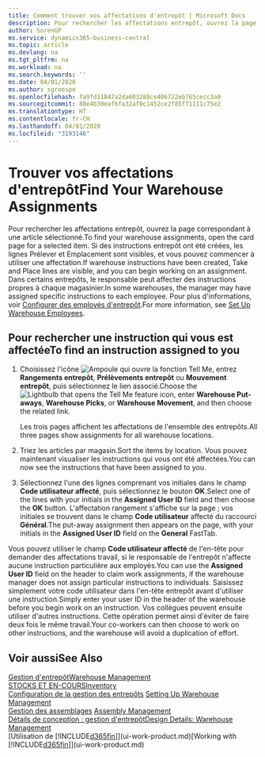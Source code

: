 ```yaml
---
title: Comment trouver vos affectations d'entrepôt | Microsoft Docs
description: Pour rechercher les affectations entrepôt, ouvrez la page correspondant à une article sélectionné. Si des instructions entrepôt ont été créées, les lignes Prélever et Emplacement sont visibles, et vous pouvez commencer à utiliser une affectation. Dans certains entrepôts, le responsable peut affecter des instructions propres à chaque magasinier.
author: SorenGP
ms.service: dynamics365-business-central
ms.topic: article
ms.devlang: na
ms.tgt_pltfrm: na
ms.workload: na
ms.search.keywords: ''
ms.date: 04/01/2020
ms.author: sgroespe
ms.openlocfilehash: fa9fd11847a2da603288ce406722eb765cecc3a0
ms.sourcegitcommit: 88e4b30eaf6fa32af0c1452ce2f85ff1111c75e2
ms.translationtype: HT
ms.contentlocale: fr-CH
ms.lasthandoff: 04/01/2020
ms.locfileid: "3193146"
---
```

# <a name="find-your-warehouse-assignments"></a><span data-ttu-id="0237c-105">Trouver vos affectations d'entrepôt</span><span class="sxs-lookup"><span data-stu-id="0237c-105">Find Your Warehouse Assignments</span></span>
<span data-ttu-id="0237c-106">Pour rechercher les affectations entrepôt, ouvrez la page correspondant à une article sélectionné.</span><span class="sxs-lookup"><span data-stu-id="0237c-106">To find your warehouse assignments, open the card page for a selected item.</span></span> <span data-ttu-id="0237c-107">Si des instructions entrepôt ont été créées, les lignes Prélever et Emplacement sont visibles, et vous pouvez commencer à utiliser une affectation.</span><span class="sxs-lookup"><span data-stu-id="0237c-107">If warehouse instructions have been created, Take and Place lines are visible, and you can begin working on an assignment.</span></span> <span data-ttu-id="0237c-108">Dans certains entrepôts, le responsable peut affecter des instructions propres à chaque magasinier.</span><span class="sxs-lookup"><span data-stu-id="0237c-108">In some warehouses, the manager may have assigned specific instructions to each employee.</span></span> <span data-ttu-id="0237c-109">Pour plus d'informations, voir [Configurer des employés d'entrepôt](warehouse-how-to-set-up-warehouse-employees.md).</span><span class="sxs-lookup"><span data-stu-id="0237c-109">For more information, see [Set Up Warehouse Employees](warehouse-how-to-set-up-warehouse-employees.md).</span></span>

## <a name="to-find-an-instruction-assigned-to-you"></a><span data-ttu-id="0237c-110">Pour rechercher une instruction qui vous est affectée</span><span class="sxs-lookup"><span data-stu-id="0237c-110">To find an instruction assigned to you</span></span>  
1.  <span data-ttu-id="0237c-111">Choisissez l'icône ![Ampoule qui ouvre la fonction Tell Me](media/ui-search/search_small.png "Dites-moi ce que vous voulez faire"), entrez **Rangements entrepôt**, **Prélèvements entrepôt** ou **Mouvement entrepôt**, puis sélectionnez le lien associé.</span><span class="sxs-lookup"><span data-stu-id="0237c-111">Choose the ![Lightbulb that opens the Tell Me feature](media/ui-search/search_small.png "Tell me what you want to do") icon, enter **Warehouse Put-aways**, **Warehouse Picks**, or **Warehouse Movement**, and then choose the related link.</span></span>

    <span data-ttu-id="0237c-112">Les trois pages affichent les affectations de l'ensemble des entrepôts.</span><span class="sxs-lookup"><span data-stu-id="0237c-112">All three pages show assignments for all warehouse locations.</span></span>  

2. <span data-ttu-id="0237c-113">Triez les articles par magasin.</span><span class="sxs-lookup"><span data-stu-id="0237c-113">Sort the items by location.</span></span> <span data-ttu-id="0237c-114">Vous pouvez maintenant visualiser les instructions qui vous ont été affectées.</span><span class="sxs-lookup"><span data-stu-id="0237c-114">You can now see the instructions that have been assigned to you.</span></span>  
3. <span data-ttu-id="0237c-115">Sélectionnez l'une des lignes comprenant vos initiales dans le champ **Code utilisateur affecté**, puis sélectionnez le bouton **OK**.</span><span class="sxs-lookup"><span data-stu-id="0237c-115">Select one of the lines with your initials in the **Assigned User ID** field and then choose the **OK** button.</span></span> <span data-ttu-id="0237c-116">L'affectation rangement s'affiche sur la page ; vos initiales se trouvent dans le champ **Code utilisateur** affecté du raccourci **Général**.</span><span class="sxs-lookup"><span data-stu-id="0237c-116">The put-away assignment then appears on the page, with your initials in the **Assigned User ID** field on the **General** FastTab.</span></span>  

<span data-ttu-id="0237c-117">Vous pouvez utiliser le champ **Code utilisateur affecté** de l'en-tête pour demander des affectations travail, si le responsable de l'entrepôt n'affecte aucune instruction particulière aux employés.</span><span class="sxs-lookup"><span data-stu-id="0237c-117">You can use the **Assigned User ID** field on the header to claim work assignments, if the warehouse manager does not assign particular instructions to individuals.</span></span> <span data-ttu-id="0237c-118">Saisissez simplement votre code utilisateur dans l'en-tête entrepôt avant d'utiliser une instruction.</span><span class="sxs-lookup"><span data-stu-id="0237c-118">Simply enter your user ID in the header of the warehouse before you begin work on an instruction.</span></span> <span data-ttu-id="0237c-119">Vos collègues peuvent ensuite utiliser d'autres instructions. Cette opération permet ainsi d'éviter de faire deux fois le même travail.</span><span class="sxs-lookup"><span data-stu-id="0237c-119">Your co-workers can then choose to work on other instructions, and the warehouse will avoid a duplication of effort.</span></span>  

## <a name="see-also"></a><span data-ttu-id="0237c-120">Voir aussi</span><span class="sxs-lookup"><span data-stu-id="0237c-120">See Also</span></span>  
[<span data-ttu-id="0237c-121">Gestion d'entrepôt</span><span class="sxs-lookup"><span data-stu-id="0237c-121">Warehouse Management</span></span>](warehouse-manage-warehouse.md)  
[<span data-ttu-id="0237c-122">STOCKS ET EN-COURS</span><span class="sxs-lookup"><span data-stu-id="0237c-122">Inventory</span></span>](inventory-manage-inventory.md)  
<span data-ttu-id="0237c-123">[Configuration de la gestion des entrepôts](warehouse-setup-warehouse.md)   </span><span class="sxs-lookup"><span data-stu-id="0237c-123">[Setting Up Warehouse Management](warehouse-setup-warehouse.md)   </span></span>  
<span data-ttu-id="0237c-124">[Gestion des assemblages](assembly-assemble-items.md)  </span><span class="sxs-lookup"><span data-stu-id="0237c-124">[Assembly Management](assembly-assemble-items.md)  </span></span>  
[<span data-ttu-id="0237c-125">Détails de conception : gestion d'entrepôt</span><span class="sxs-lookup"><span data-stu-id="0237c-125">Design Details: Warehouse Management</span></span>](design-details-warehouse-management.md)  
<span data-ttu-id="0237c-126">[Utilisation de [!INCLUDE[d365fin](includes/d365fin_md.md)]](ui-work-product.md)</span><span class="sxs-lookup"><span data-stu-id="0237c-126">[Working with [!INCLUDE[d365fin](includes/d365fin_md.md)]](ui-work-product.md)</span></span> 
